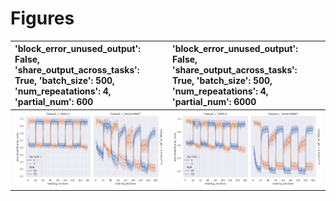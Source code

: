 
# Figures

| 'block_error_unused_output': False, 'share_output_across_tasks': True, 'batch_size': 500, 'num_repeatations': 4, 'partial_num': 600   | 'block_error_unused_output': False, 'share_output_across_tasks': True, 'batch_size': 500, 'num_repeatations': 4, 'partial_num': 6000   |
|:--------------------------------------------------------------------------------------------------------------------------------------|:---------------------------------------------------------------------------------------------------------------------------------------|
| ![](./base-shuffle-task-2-plot-False_True_500_4_600.png)                                                                              | ![](./base-shuffle-task-2-plot-False_True_500_4_6000.png)                                                                              |
